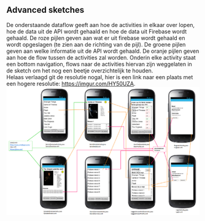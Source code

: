 ## Advanced sketches
De onderstaande dataflow geeft aan hoe de activities in elkaar over lopen, hoe de data uit de API wordt gehaald en hoe de data uit Firebase wordt gehaald.
De roze pijlen geven aan wat er uit firebase wordt gehaald en wordt opgeslagen (te zien aan de richting van de pijl). De groene pijlen geven aan welke informatie uit de API wordt gehaald. De oranje pijlen geven aan hoe de flow tussen de activities zal worden. Onderin elke activity staat een bottom navigation, flows naar de activities hiervan zijn weggelaten in de sketch om het nog een beetje overzichtelijk te houden.  
Helaas verlaagd git de resolutie nogal, hier is een link naar een plaats met een hogere resolutie: https://imgur.com/HY50UZA.
![](doc/Dataflows.png)
  
